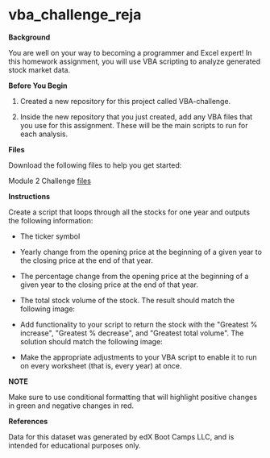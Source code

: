 # vba_challenge_reja


**Background**

You are well on your way to becoming a programmer and Excel expert! In this homework assignment, you will use VBA scripting to analyze generated stock market data.

**Before You Begin**

1. Created a new repository for this project called VBA-challenge. 

2. Inside the new repository that you just created, add any VBA files that you use for this assignment. These will be the main scripts to run for each analysis.

**Files**


Download the following files to help you get started:

Module 2 Challenge [files](https://courses.bootcampspot.com/courses/3819/assignments/56657?module_item_id=999387)

**Instructions**


Create a script that loops through all the stocks for one year and outputs the following information:

- The ticker symbol

- Yearly change from the opening price at the beginning of a given year to the closing price at the end of that year.

- The percentage change from the opening price at the beginning of a given year to the closing price at the end of that year.

- The total stock volume of the stock. The result should match the following image:

- Add functionality to your script to return the stock with the "Greatest % increase", "Greatest % decrease", and "Greatest total volume". The solution should match the following image:
- Make the appropriate adjustments to your VBA script to enable it to run on every worksheet (that is, every year) at once.

**NOTE**

Make sure to use conditional formatting that will highlight positive changes in green and negative changes in red.

**References**

Data for this dataset was generated by edX Boot Camps LLC, and is intended for educational purposes only.

